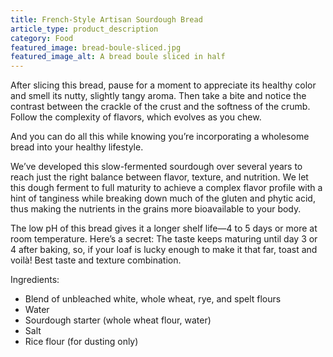 ```yaml
---
title: French-Style Artisan Sourdough Bread
article_type: product_description
category: Food
featured_image: bread-boule-sliced.jpg
featured_image_alt: A bread boule sliced in half
---
```


After slicing this bread, pause for a moment to appreciate its healthy color and smell its nutty, slightly tangy aroma. Then take a bite and notice the contrast between the crackle of the crust and the softness of the crumb. Follow the complexity of flavors, which evolves as you chew.

And you can do all this while knowing you’re incorporating a wholesome bread into your healthy lifestyle.

We’ve developed this slow-fermented sourdough over several years to reach just the right balance between flavor, texture, and nutrition. We let this dough ferment to full maturity to achieve a complex flavor profile with a hint of tanginess while breaking down much of the gluten and phytic acid, thus making the nutrients in the grains more bioavailable to your body.

The low pH of this bread gives it a longer shelf life—4 to 5 days or more at room temperature. Here’s a secret: The taste keeps maturing until day 3 or 4 after baking, so, if your loaf is lucky enough to make it that far, toast and voilà! Best taste and texture combination.

Ingredients:

- Blend of unbleached white, whole wheat, rye, and spelt flours
- Water
- Sourdough starter (whole wheat flour, water)
- Salt
- Rice flour (for dusting only)
